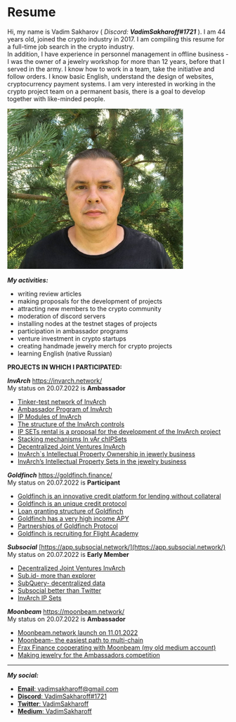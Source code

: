 # Resume
Hi, my name is Vadim Sakharov ( *Discord:* ***VadimSakharoff#1721*** ). I am 44 years old, joined the crypto industry in 2017. I am compiling this resume for a full-time job search in the crypto industry.<br>
In addition, I have experience in personnel management in offline business - I was the owner of a jewelry workshop for more than 12 years, before that I served in the army. I know how to work in a team, take the initiative and follow orders. I know basic English, understand the design of websites, cryptocurrency payment systems.
I am very interested in working in the crypto project team on a permanent basis, there is a goal to develop together with like-minded people.<br>

![Its me](https://github.com/VadimSakharoff/Resume/blob/main/DiscordLogo.jpg)<br>

***My activities:***
- writing review articles
- making proposals for the development of projects
- attracting new members to the crypto community
- moderation of discord servers
- installing nodes at the testnet stages of projects
- participation in ambassador programs
- venture investment in crypto startups
- creating handmade jewelry merch for crypto projects
- learning English (native Russian)


**PROJECTS IN WHICH I PARTICIPATED:**

 ***InvArch***
 https://invarch.network/ <br>
 My status on 20.07.2022 is **Ambassador**
- [Tinker-test network of InvArch](https://vadimsakharoff.medium.com/%D1%82%D0%B5%D1%81%D1%82%D0%BE%D0%B2%D0%B0%D1%8F-%D1%81%D0%B5%D1%82%D1%8C-tinker-17234e476f7a)
- [Ambassador Program of InvArch](https://vadimsakharoff.medium.com/%D0%BC%D0%BE%D1%82%D0%B8%D0%B2%D0%B0%D1%86%D0%B8%D1%8F-%D0%B4%D0%BB%D1%8F-%D0%BF%D1%80%D0%BE%D0%B3%D1%80%D0%B0%D0%BC%D0%BC%D1%8B-%D0%B0%D0%BC%D0%B1%D0%B0%D1%81%D1%81%D0%B0%D0%B4%D0%BE%D1%80%D0%BE%D0%B2-invarch-77735015f20c)
- [IP Modules of InvArch](https://vadimsakharoff.medium.com/ip-%D0%BC%D0%BE%D0%B4%D1%83%D0%BB%D0%B8-invarch-c84f56cba5df)
- [The structure of the InvArch controls](https://vadimsakharoff.medium.com/%D1%81%D1%82%D1%80%D1%83%D0%BA%D1%82%D1%83%D1%80%D0%B0-%D0%BE%D1%80%D0%B3%D0%B0%D0%BD%D0%BE%D0%B2-%D1%83%D0%BF%D1%80%D0%B0%D0%B2%D0%BB%D0%B5%D0%BD%D0%B8%D1%8F-invarch-f673f0463b4f)
- [IP SETs rental is a proposal for the development of the InvArch project](https://vadimsakharoff.medium.com/%D0%B0%D1%80%D0%B5%D0%BD%D0%B4%D0%B0-ip-sets-%D0%BF%D1%80%D0%B5%D0%B4%D0%BB%D0%BE%D0%B6%D0%B5%D0%BD%D0%B8%D0%B5-%D0%BF%D0%BE-%D1%80%D0%B0%D0%B7%D0%B2%D0%B8%D1%82%D0%B8%D1%8E-%D0%BF%D1%80%D0%BE%D0%B5%D0%BA%D1%82%D0%B0-invarch-d52e750fcbf8)
- [Stacking mechanisms In vAr chIPSets](https://vadimsakharoff.medium.com/%D0%BC%D0%B5%D1%85%D0%B0%D0%BD%D0%B8%D0%B7%D0%BC%D1%8B-%D1%81%D1%82%D0%B5%D0%BA%D0%B8%D0%BD%D0%B3%D0%B0-invarch-ip-sets-84e58018a7f3)
- [Decentralized Joint Ventures InvArch](https://vadimsakharoff.medium.com/%D0%B4%D0%B5%D1%86%D0%B5%D0%BD%D1%82%D1%80%D0%B0%D0%BB%D0%B8%D0%B7%D0%BE%D0%B2%D0%B0%D0%BD%D0%BD%D1%8B%D0%B5-%D1%81%D0%BE%D0%B2%D0%BC%D0%B5%D1%81%D1%82%D0%BD%D1%8B%D0%B5-%D0%BF%D1%80%D0%B5%D0%B4%D0%BF%D1%80%D0%B8%D1%8F%D1%82%D0%B8%D1%8F-invarch-77e1a9b96444)
- [InvArch`s Intellectual Property Ownership in jewerly business](https://vadimsakharoff.medium.com/invarch-s-intellectual-property-ownership-in-jewerly-bisiness-693c2fc5512d)
- [InvArch’s Intellectual Property Sets in the jewelry business](https://vadimsakharoff.medium.com/invarchs-intellectual-property-sets-in-the-jewelry-business-ebda66710e24)

 ***Goldfinch***
 https://goldfinch.finance/ <br>
 My status on 20.07.2022 is **Participant**
- [Goldfinch is an innovative credit platform for lending without collateral](https://app.subsocial.network/5369/deczentralizovannye-sovmestnye-predpriyatiya-inv-arch-30559)
- [Goldfinch is an unique credit protocol](https://twitter.com/VadimSakharoff/status/1441771677764005889?s=20&t=PZB7Icekpw06CJkaVLakQw)
- [Loan granting structure of Goldfinch](https://twitter.com/VadimSakharoff/status/1441771683736539156?s=20&t=PZB7Icekpw06CJkaVLakQw)
- [Goldfinch has a very high income APY](https://twitter.com/VadimSakharoff/status/1441771689365291014?s=20&t=PZB7Icekpw06CJkaVLakQw)
- [Partnerships of Goldfinch Protocol](https://twitter.com/VadimSakharoff/status/1441771696071987215?s=20&t=PZB7Icekpw06CJkaVLakQw)
- [Goldfinch is recruiting for Flight Academy](https://twitter.com/VadimSakharoff/status/1441771701805764612?s=20&t=PZB7Icekpw06CJkaVLakQw)

***Subsocial***
 [https://app.subsocial.network/](https://app.subsocial.network/)<br>
 My status on 20.07.2022 is **Early Member**
- [Decentralized Joint Ventures InvArch](https://app.subsocial.network/5369/deczentralizovannye-sovmestnye-predpriyatiya-inv-arch-30559)
- [Sub.id- more than explorer](https://app.subsocial.network/5369/sub-id-bolshe-chem-eksplorer-26412)
- [SubQuery- decentralized data](https://app.subsocial.network/5369/subquery-deczentralizovannye-dannye-dlya-sistemy-polkadot-22457)
- [Subsocial better than Twitter](https://app.subsocial.network/5369/preimushhestva-subsocial-pered-twitter-i-reddit-21395)
- [InvArch IP Sets](https://app.subsocial.network/5369/inv-arch-s-intellectual-property-sets-in-the-jewelry-business-21389)

 ***Moonbeam***
 https://moonbeam.network/ <br>
 My status on 20.07.2022 is **Ambassador**
- [Moonbeam.network launch on 11.01.2022](https://twitter.com/VadimSakharoff/status/1480553816298770433?s=20&t=DUuog3dhoqapHLeKYRe2xg)
- [Moonbeam- the easiest path to multi-chain](https://twitter.com/VadimSakharoff/status/1478385429837668354?s=20&t=gjtCPH1FvTr1n8SlMgNu3Q)
- [Frax Finance cooperating with Moonbeam (my old medium account)](https://vadim777.medium.com/%D1%81%D0%BE%D0%B1%D1%81%D1%82%D0%B2%D0%B5%D0%BD%D0%BD%D0%B0%D1%8F-%D1%80%D0%B5%D0%B0%D0%BB%D0%B8%D0%B7%D0%B0%D1%86%D0%B8%D1%8F-moonbeam-%D0%BF%D0%BE%D0%B7%D0%B2%D0%BE%D0%BB%D1%8F%D0%B5%D1%82-frax-%D0%BF%D0%BE%D0%BB%D1%83%D1%87%D0%B8%D1%82%D1%8C-%D0%B4%D0%BE%D1%81%D1%82%D1%83%D0%BF-%D0%BA-%D1%80%D0%B0%D1%81%D1%82%D1%83%D1%89%D0%B5%D0%B9-%D1%8D%D0%BA%D0%BE%D1%81%D0%B8%D1%81%D1%82%D0%B5%D0%BC%D0%B5-polkadot-8d5ade2b579)
- [Making jewelry for the Ambassadors competition](https://twitter.com/VadimSakharoff/status/1399383571593318403?s=20&t=qhWMKR2s-KrhyXJAoNsrDQ)

-------------------------------------------
***My social:***
- [**Email**: vadimsakharoff@gmail.com](mailto:vadimsakharoff@gmail.com)
- [**Discord**: VadimSakharoff#1721](https://discordapp.com/users/745892108493389868/)
- [**Twitter**: VadimSakharoff](https://twitter.com/VadimSakharoff)
- [**Medium**: VadimSakharoff](https://vadimsakharoff.medium.com/)
